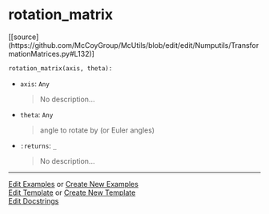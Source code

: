 # <a id="McUtils.Numputils.TransformationMatrices.rotation_matrix">rotation_matrix</a>
<div class="docs-source-link" markdown="1">
[[source](https://github.com/McCoyGroup/McUtils/blob/edit/edit/Numputils/TransformationMatrices.py#L132)]
</div>

```python
rotation_matrix(axis, theta): 
```

- `axis`: `Any`
    >No description...
- `theta`: `Any`
    >angle to rotate by (or Euler angles)
- `:returns`: `_`
    >No description... 



___

[Edit Examples](https://github.com/McCoyGroup/McUtils/edit/gh-pages/ci/examples/McUtils/Numputils/TransformationMatrices/rotation_matrix.md) or 
[Create New Examples](https://github.com/McCoyGroup/McUtils/new/gh-pages/?filename=ci/examples/McUtils/Numputils/TransformationMatrices/rotation_matrix.md) <br/>
[Edit Template](https://github.com/McCoyGroup/McUtils/edit/gh-pages/ci/docs/McUtils/Numputils/TransformationMatrices/rotation_matrix.md) or 
[Create New Template](https://github.com/McCoyGroup/McUtils/new/gh-pages/?filename=ci/docs/templates/McUtils/Numputils/TransformationMatrices/rotation_matrix.md) <br/>
[Edit Docstrings](https://github.com/McCoyGroup/McUtils/edit/edit/Numputils/TransformationMatrices.py#L132?message=Update%20Docs)